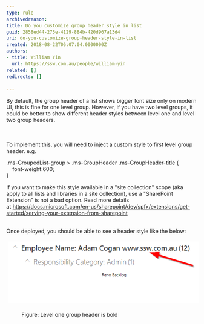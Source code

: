 ```yaml
---
type: rule
archivedreason: 
title: Do you customize group header style in list
guid: 2858ed44-275e-4129-884b-420d967a13d4
uri: do-you-customize-group-header-style-in-list
created: 2018-08-22T06:07:04.0000000Z
authors:
- title: William Yin
  url: https://ssw.com.au/people/william-yin
related: []
redirects: []

---
```



By default, the group header of a list shows bigger font size only on modern UI, this is fine for one level group. However, if you have two level groups, it could be better to show different header styles between level one and level two group headers.<br>
<br><excerpt class='endintro'></excerpt><br>
<p>​To implement this, you will need to inject a custom style to first level group header.​ e.g.</p><p class="ssw15-rteElement-CodeArea">​​.ms-GroupedList-group &gt; .ms-GroupHeader .ms-GroupHeader-title {<br>    font-weight:600;<br>}​</p><p><em></em></p><p>If you want to make this style available in a "site collection" scope (aka apply to all lists and libraries in a site collection), use a "SharePoint Extension" is not a bad option. Read more details at <a href="https://docs.microsoft.com/en-us/sharepoint/dev/spfx/extensions/get-started/serving-your-extension-from-sharepoint">https://docs.microsoft.com/en-us/sharepoint/dev/spfx/extensions/get-started/serving-your-extension-from-sharepoint</a><br> <br></p><p>Once deployed, you should be able to see a header style like the below:<br></p><dl class="ssw15-rteElement-ImageArea"><img src="level one gorup header bold.png" alt="level one gorup header bold.png" style="margin:5px;" /></dl><dd class="ssw15-rteElement-FigureNormal">Figure: Level one group header is bold<br></dd><p><br></p>


